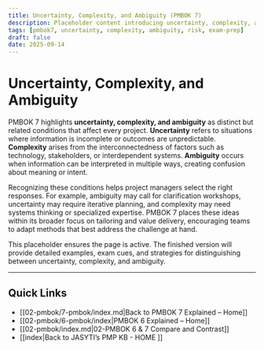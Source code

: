 ```yaml
---
title: Uncertainty, Complexity, and Ambiguity (PMBOK 7)
description: Placeholder content introducing uncertainty, complexity, and ambiguity in PMBOK 7
tags: [pmbok7, uncertainty, complexity, ambiguity, risk, exam-prep]
draft: false
date: 2025-09-14
---
```

# Uncertainty, Complexity, and Ambiguity

PMBOK 7 highlights **uncertainty, complexity, and ambiguity** as distinct but related conditions that affect every project. **Uncertainty** refers to situations where information is incomplete or outcomes are unpredictable. **Complexity** arises from the interconnectedness of factors such as technology, stakeholders, or interdependent systems. **Ambiguity** occurs when information can be interpreted in multiple ways, creating confusion about meaning or intent.  

Recognizing these conditions helps project managers select the right responses. For example, ambiguity may call for clarification workshops, uncertainty may require iterative planning, and complexity may need systems thinking or specialized expertise. PMBOK 7 places these ideas within its broader focus on tailoring and value delivery, encouraging teams to adapt methods that best address the challenge at hand.  

This placeholder ensures the page is active. The finished version will provide detailed examples, exam cues, and strategies for distinguishing between uncertainty, complexity, and ambiguity.

---
## Quick Links
- [[02-pmbok/7-pmbok/index.md|Back to PMBOK 7 Explained – Home]]
- [[02-pmbok/6-pmbok/index|PMBOK 6 Explained – Home]]
- [[02-pmbok/index.md|02-PMBOK 6 & 7 Compare and Contrast]]
- [[index|Back to JASYTI’s PMP KB - HOME ]]